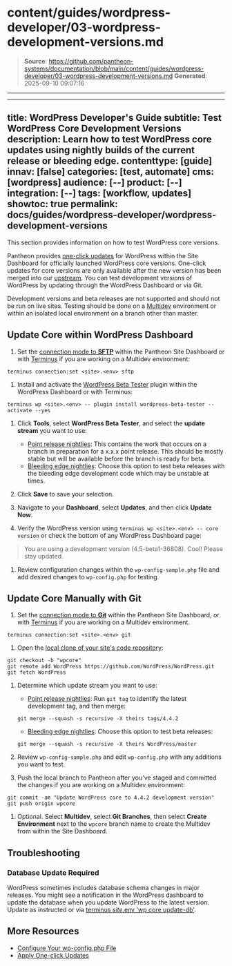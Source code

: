 # content/guides/wordpress-developer/03-wordpress-development-versions.md

> **Source**: https://github.com/pantheon-systems/documentation/blob/main/content/guides/wordpress-developer/03-wordpress-development-versions.md
> **Generated**: 2025-09-10 09:07:16

---

---
title: WordPress Developer's Guide
subtitle: Test WordPress Core Development Versions
description: Learn how to test WordPress core updates using nightly builds of the current release or bleeding edge.
contenttype: [guide]
innav: [false]
categories: [test, automate]
cms: [wordpress]
audience: [--]
product: [--]
integration: [--]
tags: [workflow, updates]
showtoc: true
permalink: docs/guides/wordpress-developer/wordpress-development-versions
---

This section provides information on how to test WordPress core versions.

Pantheon provides [one-click updates](/core-updates) for WordPress within the Site Dashboard for officially launched WordPress core versions. One-click updates for core versions are only available after the new version has been merged into our [upstream](https://github.com/pantheon-systems/WordPress). You can test development versions of WordPress by updating through the WordPress Dashboard or via Git.

<Alert title="Warning" type="danger">

Development versions and beta releases are not supported and should not be run on live sites. Testing should be done on a [Multidev](/guides/multidev) environment or within an isolated local environment on a branch other than master.

</Alert>

## Update Core within WordPress Dashboard

1. Set the [connection mode to **SFTP**](/guides/sftp) within the Pantheon Site Dashboard or with [Terminus](/terminus) if you are working on a Multidev environment:

 ```bash{promptUser: user}
 terminus connection:set <site>.<env> sftp
 ```

1. Install and activate the [WordPress Beta Tester](https://wordpress.org/plugins/wordpress-beta-tester/) plugin within the WordPress Dashboard or with Terminus:

 ```bash{promptUser: user}
 terminus wp <site>.<env> -- plugin install wordpress-beta-tester --activate --yes
 ```

1. Click **Tools**, select **WordPress Beta Tester**, and select the **update stream** you want to use:
   - [Point release nightlies](https://wordpress.org/download/nightly/): This contains the work that occurs on a branch in preparation for a x.x.x point release. This should be mostly stable but will be available before the branch is ready for beta.
   - [Bleeding edge nightlies](https://wordpress.org/download/beta): Choose this option to test beta releases with the bleeding edge development code which may be unstable at times.

1. Click **Save** to save your selection.

1. Navigate to your **Dashboard**, select **Updates**, and then click **Update Now**.

1. Verify the WordPress version using `terminus wp <site>.<env> -- core version` or check the bottom of any WordPress Dashboard page:

  > You are using a development version (4.5-beta1-36808). Cool! Please stay updated.

1. Review configuration changes within the `wp-config-sample.php` file and add desired changes to `wp-config.php` for testing.

## Update Core Manually with Git

1. Set the [connection mode to **Git**](/connection-modes/#git-connection-mode) within the Pantheon Site Dashboard, or with [Terminus](/terminus) if you are working on a Multidev environment.

 ```bash{promptUser: user}
 terminus connection:set <site>.<env> git
 ```

1. Open the [local clone of your site's code repository](/guides/git/git-config#clone-your-site-codebase):

 ```bash{promptUser: user}
 git checkout -b "wpcore"
 git remote add WordPress https://github.com/WordPress/WordPress.git
 git fetch WordPress
 ```

1. Determine which update stream you want to use:

    - [Point release nightlies](https://wordpress.org/download/beta-nightly/):
     Run `git tag` to identify the latest development tag, and then merge:

     ```bash{promptUser: user}
     git merge --squash -s recursive -X theirs tags/4.4.2
     ```

    - [Bleeding edge nightlies](https://wordpress.org/download/beta): Choose this option to test beta releases:

     ```bash{promptUser: user}
     git merge --squash -s recursive -X theirs WordPress/master
     ```

1. Review `wp-config-sample.php` and edit `wp-config.php` with any additions you want to test.

1. Push the local branch to Pantheon after you've staged and committed the changes if you are working on a Multidev environment:

 ```bash{promptUser: user}
 git commit -am "Update WordPress core to 4.4.2 development version"
 git push origin wpcore
 ```

1. Optional. Select **Multidev**, select **Git Branches**, then select **Create Environment** next to the `wpcore` branch name to create the Multidev from within the Site Dashboard.

## Troubleshooting

### Database Update Required

WordPress sometimes includes database schema changes in major releases. You might see a notification in the WordPress dashboard to update the database when you update WordPress to the latest version. Update as instructed or via [terminus $site.$env 'wp core update-db'](/terminus).

## More Resources

- [Configure Your wp-config.php File](/guides/php/wp-config-php)
- [Apply One-click Updates](/guides/integrated-composer/one-click-updates)